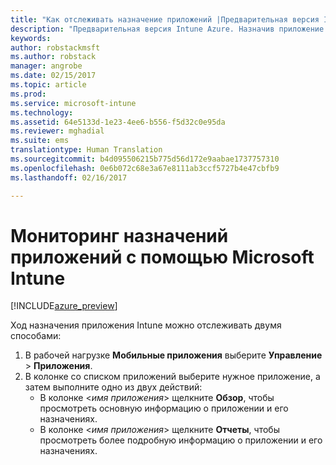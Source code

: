 ```yaml
---
title: "Как отслеживать назначение приложений |Предварительная версия Intune Azure | Документация Майкрософт"
description: "Предварительная версия Intune Azure. Назначив приложение определенным пользователям или устройствам, используйте эту информацию для отслеживания состояния приложения."
keywords: 
author: robstackmsft
ms.author: robstack
manager: angrobe
ms.date: 02/15/2017
ms.topic: article
ms.prod: 
ms.service: microsoft-intune
ms.technology: 
ms.assetid: 64e5133d-1e23-4ee6-b556-f5d32c0e95da
ms.reviewer: mghadial
ms.suite: ems
translationtype: Human Translation
ms.sourcegitcommit: b4d095506215b775d56d172e9aabae1737757310
ms.openlocfilehash: 0e6b072c68e3a67e8111ab3ccf5727b4e47cbfb9
ms.lasthandoff: 02/16/2017

---
```


# <a name="how-to-monitor-app-assignments-with-microsoft-intune"></a>Мониторинг назначений приложений с помощью Microsoft Intune

[!INCLUDE[azure_preview](../includes/azure_preview.md)]

Ход назначения приложения Intune можно отслеживать двумя способами:

1. В рабочей нагрузке **Мобильные приложения** выберите **Управление** > **Приложения**.
2. В колонке со списком приложений выберите нужное приложение, а затем выполните одно из двух действий:
    - В колонке <*имя приложения*> щелкните **Обзор**, чтобы просмотреть основную информацию о приложении и его назначениях.
    - В колонке <*имя приложения*> щелкните **Отчеты**, чтобы просмотреть более подробную информацию о приложении и его назначениях.

